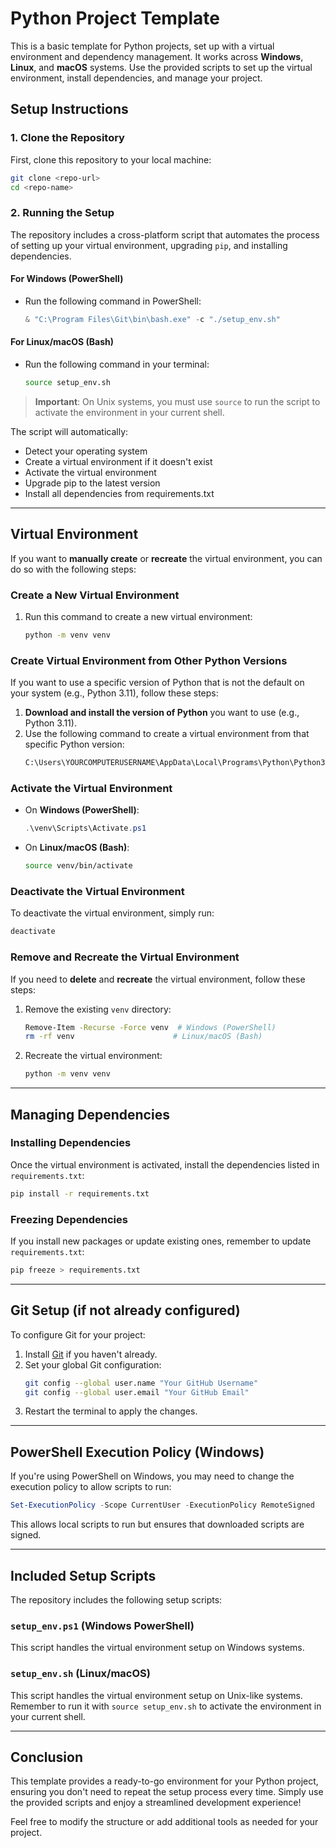 # Python Project Template

This is a basic template for Python projects, set up with a virtual environment and dependency management. It works across **Windows**, **Linux**, and **macOS** systems. Use the provided scripts to set up the virtual environment, install dependencies, and manage your project.

## Setup Instructions

### 1. Clone the Repository

First, clone this repository to your local machine:
```bash
git clone <repo-url>
cd <repo-name>
```

### 2. Running the Setup

The repository includes a cross-platform script that automates the process of setting up your virtual environment, upgrading `pip`, and installing dependencies.

#### For Windows (PowerShell)
- Run the following command in PowerShell:
  ```powershell
  & "C:\Program Files\Git\bin\bash.exe" -c "./setup_env.sh"
  ```

#### For Linux/macOS (Bash)
- Run the following command in your terminal:
  ```bash
  source setup_env.sh
  ```
  
> **Important**: On Unix systems, you must use `source` to run the script to activate the environment in your current shell.

The script will automatically:
- Detect your operating system
- Create a virtual environment if it doesn't exist
- Activate the virtual environment
- Upgrade pip to the latest version
- Install all dependencies from requirements.txt

---

## Virtual Environment

If you want to **manually create** or **recreate** the virtual environment, you can do so with the following steps:

### Create a New Virtual Environment

1. Run this command to create a new virtual environment:
   ```bash
   python -m venv venv
   ```

### Create Virtual Environment from Other Python Versions

If you want to use a specific version of Python that is not the default on your system (e.g., Python 3.11), follow these steps:

1. **Download and install the version of Python** you want to use (e.g., Python 3.11).
2. Use the following command to create a virtual environment from that specific Python version:
   ```bash
   C:\Users\YOURCOMPUTERUSERNAME\AppData\Local\Programs\Python\Python311\python.exe -m venv venv
   ```

### Activate the Virtual Environment

- On **Windows (PowerShell)**:
  ```powershell
  .\venv\Scripts\Activate.ps1
  ```

- On **Linux/macOS (Bash)**:
  ```bash
  source venv/bin/activate
  ```

### Deactivate the Virtual Environment

To deactivate the virtual environment, simply run:
```bash
deactivate
```

### Remove and Recreate the Virtual Environment

If you need to **delete** and **recreate** the virtual environment, follow these steps:

1. Remove the existing `venv` directory:
   ```bash
   Remove-Item -Recurse -Force venv  # Windows (PowerShell)
   rm -rf venv                      # Linux/macOS (Bash)
   ```
2. Recreate the virtual environment:
   ```bash
   python -m venv venv
   ```

---

## Managing Dependencies

### Installing Dependencies

Once the virtual environment is activated, install the dependencies listed in `requirements.txt`:
```bash
pip install -r requirements.txt
```

### Freezing Dependencies

If you install new packages or update existing ones, remember to update `requirements.txt`:
```bash
pip freeze > requirements.txt
```

---

## Git Setup (if not already configured)

To configure Git for your project:

1. Install [Git](https://git-scm.com/downloads) if you haven't already.
2. Set your global Git configuration:
   ```bash
   git config --global user.name "Your GitHub Username"
   git config --global user.email "Your GitHub Email"
   ```
3. Restart the terminal to apply the changes.

---

## PowerShell Execution Policy (Windows)

If you're using PowerShell on Windows, you may need to change the execution policy to allow scripts to run:
```powershell
Set-ExecutionPolicy -Scope CurrentUser -ExecutionPolicy RemoteSigned
```
This allows local scripts to run but ensures that downloaded scripts are signed.

---

## Included Setup Scripts

The repository includes the following setup scripts:

### `setup_env.ps1` (Windows PowerShell)

This script handles the virtual environment setup on Windows systems.

### `setup_env.sh` (Linux/macOS)

This script handles the virtual environment setup on Unix-like systems. Remember to run it with `source setup_env.sh` to activate the environment in your current shell.

---

## Conclusion

This template provides a ready-to-go environment for your Python project, ensuring you don't need to repeat the setup process every time. Simply use the provided scripts and enjoy a streamlined development experience!

Feel free to modify the structure or add additional tools as needed for your project.
